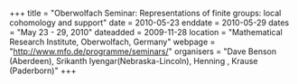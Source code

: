 +++
title = "Oberwolfach Seminar: Representations of finite groups: local cohomology and support"
date = 2010-05-23
enddate = 2010-05-29
dates = "May 23 - 29, 2010"
dateadded = 2009-11-28
location = "Mathematical Research Institute, Oberwolfach, Germany"
webpage = "http://www.mfo.de/programme/seminars/"
organisers = "Dave Benson (Aberdeen), Srikanth Iyengar(Nebraska-Lincoln), Henning , Krause (Paderborn)"
+++
